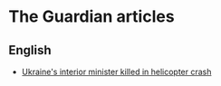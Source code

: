 # The Guardian articles

## English
- [Ukraine's interior minister killed in helicopter crash](/articles/en/ukraine_interior_minister_killed_in_helicopter_crash_brovary_kyiv.md)
